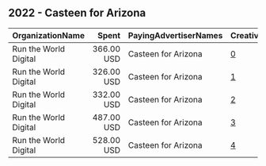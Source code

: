 ## 2022 - Casteen for Arizona 
|OrganizationName|Spent|PayingAdvertiserNames|CreativeUrls|Impressions|Genders|AgeBrackets|CountryCodes|BillingAddresses|CandidateBallotInformation|
|:---|---:|:---|:---|---:|:---|:---|:---|:---|:---|
|Run the World Digital|366.00 USD|Casteen for Arizona|[0](https://www.snap.com/political-ads/asset/88ffc2d1b4f31fcb6aedc0bef01713222da907be42607c5fa1e52f6aae9aeef9?mediaType=mp4)|13,366||18+|united states|"1324 Spaight St,Madison,53703,US"|Jeanne Casteen|
|Run the World Digital|326.00 USD|Casteen for Arizona|[1](https://www.snap.com/political-ads/asset/c8a3fbdea8046661277b849e43016df92900169d1abaebac41a04a8105cf372b?mediaType=mp4)|11,453||18+|united states|"1324 Spaight St,Madison,53703,US"|Jeanne Casteen|
|Run the World Digital|332.00 USD|Casteen for Arizona|[2](https://www.snap.com/political-ads/asset/2099d9072b2ef7ba07851eefa2e52d11acd20002bd59e9aac0fb62bff515bb85?mediaType=mp4)|12,625||18+|united states|"1324 Spaight St,Madison,53703,US"|Jeanne Casteen|
|Run the World Digital|487.00 USD|Casteen for Arizona|[3](https://www.snap.com/political-ads/asset/90a91185f7c0c1bf9ff8b1c60678fb54a3185aeeced45a8651b2123a784d7e87?mediaType=mp4)|26,247||18+|united states|"1324 Spaight St,Madison,53703,US"|Jeanne Casteen|
|Run the World Digital|528.00 USD|Casteen for Arizona|[4](https://www.snap.com/political-ads/asset/47a68754bdcbdf4e05af685c69617164d87b0dead974beebde4ce02f38ab1d86?mediaType=mp4)|23,256||18+|united states|"1324 Spaight St,Madison,53703,US"|Jeanne Casteen|

